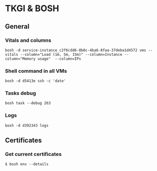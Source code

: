 # TKGI & BOSH

## General

### Vitals and columns
```
bosh -d service-instance_c2f6cdd6-8b8c-4ba6-8faa-37deba1d4572 vms --vitals --column="Load (1m, 5m, 15m)" --column=Instance --column="Memory usage"  --column=IPs
```

### Shell command in all VMs
```
bosh -d d5413e ssh -c 'date'
```

### Tasks debug

```
bosh task --debug 263
```

### Logs
```
bosh -d d392343 logs
```

## Certificates
### Get current certificates
```
$ bosh env --details
```

